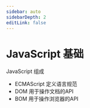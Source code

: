 ```yaml
---
sidebar: auto
sidebarDepth: 2
editLink: false
---
```


# JavaScript 基础

JavaScript 组成

- ECMAScript 定义语言规范
- DOM 用于操作文档的API
- BOM 用于操作浏览器的API

